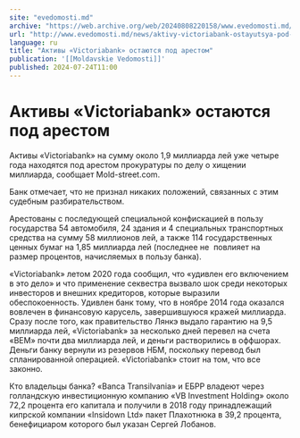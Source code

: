 ```yaml
---
site: "evedomosti.md"
archive: "https://web.archive.org/web/20240808220158/www.evedomosti.md/news/aktivy-victoriabank-ostayutsya-pod-arestom"
url: "http://www.evedomosti.md/news/aktivy-victoriabank-ostayutsya-pod-arestom"
language: ru
title: "Активы «Victoriabank» остаются под арестом"
publication: '[[Moldavskie Vedomosti]]'
published: 2024-07-24T11:00
---
```


# Активы «Victoriabank» остаются под арестом

Активы «Victoriabank» на сумму около 1,9 миллиарда лей уже четыре года находятся под арестом прокуратуры по делу о хищении миллиарда, сообщает Mold-street.com.

Банк отмечает, что не признал никаких положений, связанных с этим судебным разбирательством.

Арестованы с последующей специальной конфискацией в пользу государства 54 автомобиля, 24 здания и 4 специальных транспортных средства на сумму 58 миллионов лей, а также 114 государственных ценных бумаг на 1,85 миллиарда лей (последнее не  повлияет на размер процентов, начисляемых в пользу банка).

«Victoriabank» летом 2020 года сообщил, что «удивлен его включением в это дело» и что применение секвестра вызвало шок среди некоторых инвесторов и внешних кредиторов, которые выразили обеспокоенность. Удивлен банк тому, что в ноябре 2014 года оказался вовлечен в финансовую карусель, завершившуюся кражей миллиарда. Сразу после того, как правительство Лянкэ выдало гарантию на 9,5 миллиарда лей, «Victoriabank» за несколько дней перевел на счета «ВЕМ» почти два миллиарда лей, и деньги растворились в оффшорах. Деньги банку вернули из резервов НБМ, поскольку перевод был спланированной операцией. «Victoriabank» стоит на том, что все законно.

Кто владельцы банка? «Banca Transilvania» и ЕБРР владеют через голландскую инвестиционную компанию «VB Investment Holding» около 72,2 процента его капитала и получили в 2018 году принадлежащий кипрской компании «Insidown Ltd» пакет Плахотнюка в 39,2 процента, бенефициаром которого был указан Сергей Лобанов.